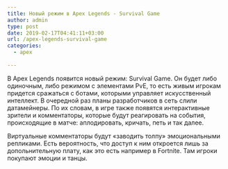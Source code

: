 ```yaml
---
title: Новый режим в Apex Legends - Survival Game
author: admin
type: post
date: 2019-02-17T04:41:11+03:00
url: /apex-legends-survival-game
categories:
  - apex
             
---
```


В Apex Legends появится новый режим: Survival Game. Он будет либо одиночным, либо режимом с элементами PvE, то есть живым игрокам придется сражаться с ботами, которыми управляет искусственный интеллект. В очередной раз планы разработчиков в сеть слили датамейнеры. По их словам, в игре также появятся интерактивные зрители и комментаторы, которые будут реагировать на события, происходящие в матче: аплодировать, кричать, петь и так далее. 

Виртуальные комментаторы будут «заводить толпу» эмоциональными репликами. Есть вероятность, что доступ к ним откроется лишь за допольнительную плату, как это есть например в Fortnite. Там игроки покупают эмоции и танцы.